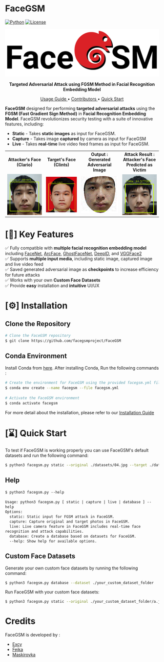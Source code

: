 # FaceGSM

[![Python](https://img.shields.io/badge/Python-3.10-blue.svg?&logo=python)](https://www.python.org/downloads/)
[![License](https://img.shields.io/badge/License-AGPLv3-red.svg?&logo=none)](https://www.gnu.org/licenses/agpl-3.0)

<p align="center">
    <img src="./assets/logo.jpg">
</p>

<p align="center">
    <b>
        Targeted Adversarial Attack using FGSM Method in Facial Recognition Embedding Model
    </b>
</p>

<p align="center">
    <a href="https://facegsm.gitbook.io/facegsm-documentation/facegsm/">
        Usage Guide
    </a> •
    <a href="#credits">
        Contributors
    </a> •
    <a href="#quick-start">
        Quick Start
    </a> 
</p>

**FaceGSM** designed for performing **targeted adversarial attacks** using the **FGSM (Fast Gradient Sign Method)** in **Facial Recognition Embedding Model**. FaceGSM revolutionizes security testing with a suite of innovative features, including:

-   **Static** - Takes **static images** as input for FaceGSM.
-   **Capture** - Takes image **captured** by camera as input for FaceGSM
-   **Live** - Takes **real-time** live video feed frames as input for FaceGSM.

<center>
<table>
    <tr>
        <td align="center" width="300" height="20">
            <b>Attacker's Face <br> (Clario)</b>
        </td>
        <td align="center" width="300" height="20">
            <b>Target's Face <br> (Clints)</b>
        </td>
        <td align="center" width="300" height="20">
            <b>Output : <br> Generated Adversarial Image</b>
        </td>
        <td align="center" width="300" height="20">
            <b>Attack Result : <br> Attacker's Face Predicted as Victim</b>
        </td>
    </tr>
    <tr>
        <td align="center" width="500">
            <img src="./assets/original_cropped.png" alt="Original" width="1000"/>
        </td>
        <td align="center" width="500">
            <img src="./assets/target_cropped.png" alt="Target" width="1000"/>
        </td>
        <td align="center" width="500">
            <img src="./assets/adversarial_image.png" alt="Generated Adversarial Image" width="1000"/>
        </td>
        <td align="center" width="500">
            <img src="./assets/adv_img_prediction_cropped.png" alt="After Attack" width="1000"/>
        </td>
    </tr>
</table>
</center>

# [🔑] Key Features

✅ Fully compatible with **multiple facial recognition embedding model** including [FaceNet](https://github.com/davidsandberg/facenet), [ArcFace](https://insightface.ai/arcface), [GhostFaceNet](https://github.com/HamadYA/GhostFaceNets), [DeepID](https://github.com/Ruoyiran/DeepID), and [VGGFace2](https://github.com/bariarviv/VGGFace2)<br>
✅ Supports **multiple input media**, including static image, captured image and live video feed<br>
✅ Saved generated adversarial image as **checkpoints** to increase efficiency for future attacks<br>
✅ Works with your own **Custom Face Datasets**<br>
✅ Provide **easy** installation and **intuitive** UI/UX<br>

# [⚙️] Installation

## Clone the Repository

```bash
# Clone the FaceGSM repository
$ git clone https://github.com/facegsmproject/FaceGSM
```

## Conda Environment

Install Conda from [here](https://docs.anaconda.com/miniconda/miniconda-install/). After installing Conda, Run the following commands :

```bash
# Create the environment for FaceGSM using the provided facegsm.yml file
$ conda env create --name facegsm --file facegsm.yml

# Activate the FaceGSM environment
$ conda activate facegsm
```

For more detail about the installation, please refer to our [Installation Guide](https://facegsm.gitbook.io/facegsm-documentation/facegsm/installation)

# [⌛] Quick Start

To test if FaceGSM is working properly you can use FaceGSM's default datasets and run the following command:

```bash
$ python3 facegsm.py static --original ./datasets/04.jpg --target ./datasets/74.jpg
```

## Help

```
$ python3 facegsm.py --help

Usage: python3 facegsm.py [ static | capture | live | database ] --help
Options:
  static: Static input for FGSM attack in FaceGSM.
  capture: Capture original and target photos in FaceGSM.
  live: Live camera feature in FaceGSM includes real-time face recognition and attack capabilities.
  database: Create a database based on datasets for FaceGSM.
  --help: Show help for available options.
```

## Custom Face Datasets

Generate your own custom face datasets by running the following command:

```bash
$ python3 facegsm.py database --dataset ./your_custom_dataset_folder
```

Run FaceGSM with your custom face datasets:

```bash
$ python3 facegsm.py static --original ./your_custom_dataset_folder/a.jpg --target ./your_custom_dataset_folder/b.jpg
```

# Credits

FaceGSM is developed by :

-   [Excy](https://github.com/Excillius)
-   [Fejka](https://github.com/clariojohan)
-   [Maskirovka](https://github.com/delbertgiovanni)
